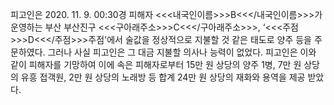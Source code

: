 피고인은 2020. 11. 9. 00:30경 피해자 <<<내국인이름>>>B<<</내국인이름>>>가 운영하는 부산 부산진구 <<<구아래주소>>>C<<</구아래주소>>>, ‘<<<주점>>>D<<</주점>>>주점'에서 술값을 정상적으로 지불할 것 같은 태도로 양주 등을 주문하였다. 그러나 사실 피고인은 그 대금 지불할 의사나 능력이 없었다.
피고인은 이와 같이 피해자를 기망하여 이에 속은 피해자로부터 15만 원 상당의 양주 1병, 7만 원 상당의 유흥 접객원, 2만 원 상당의 노래방 등 합계 24만 원 상당의 재화와 용역을 제공 받았다.